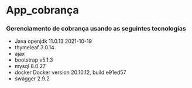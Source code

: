 # App_cobrança
### Gerenciamento de cobrança usando as seguintes tecnologias
- Java openjdk 11.0.13 2021-10-19
- thymeleaf 3.0.14
- ajax
- bootstrap v5.1.3
- mysql 8.0.27
- docker Docker version 20.10.12, build e91ed57
- swagger 2.9.2

